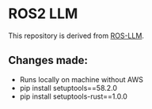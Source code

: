 # ROS2 LLM 
This repository is derived from [ROS-LLM](https://github.com/Auromix/ROS-LLM). 

## Changes made:
- Runs locally on machine without AWS
- pip install setuptools==58.2.0
- pip install setuptools-rust==1.0.0
